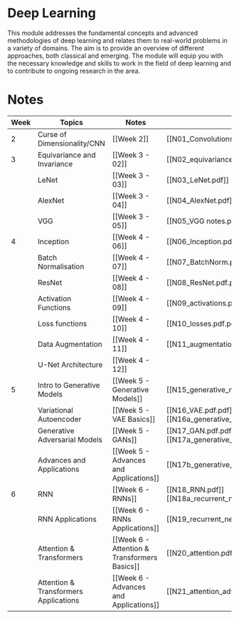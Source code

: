# Deep Learning

This module addresses the fundamental concepts and advanced methodologies of deep learning and relates them to real-world problems in a variety of domains. The aim is to provide an overview of different approaches, both classical and emerging. The module will equip you with the necessary knowledge and skills to work in the field of deep learning and to contribute to ongoing research in the area.

# Notes 
| Week | Topics                                | Notes                                        | Lecture Notes                                                            | Tutorials                      | Papers                |
| ---- | ------------------------------------- | -------------------------------------------- | ------------------------------------------------------------------------ | ------------------------------ | --------------------- |
| 2    | Curse of Dimensionality/CNN           | [[Week 2]]                                   | [[N01_Convolutions.pdf]]                                                 | [[Tutorial 1.pdf]]             |                       |
| 3    | Equivariance and Invariance           | [[Week 3 - 02]]                              | [[N02_equivariance.pdf]]                                                 | [[Tutorial 3.pdf]]             |                       |
|      | LeNet                                 | [[Week 3 - 03]]                              | [[N03_LeNet.pdf]]                                                        |                                | [[LeNet_paper.pdf]]   |
|      | AlexNet                               | [[Week 3 - 04]]                              | [[N04_AlexNet.pdf]]                                                      |                                | [[AlexNet_paper.pdf]] |
|      | VGG                                   | [[Week 3 - 05]]                              | [[N05_VGG notes.pdf]]                                                    |                                | [[VGG.pdf]]           |
| 4    | Inception                             | [[Week 4 - 06]]                              | [[N06_Inception.pdf]]                                                    | [[T04_covariateShift.pdf.pdf]] | [[Inception.pdf]]     |
|      | Batch Normalisation                   | [[Week 4 - 07]]                              | [[N07_BatchNorm.pdf.pdf]]                                                |                                | [[ResNet.pdf]]        |
|      | ResNet                                | [[Week 4 - 08]]                              | [[N08_ResNet.pdf.pdf]]                                                   |                                | [[BatchNorm.pdf]]     |
|      | Activation Functions                  | [[Week 4 - 09]]                              | [[N09_activations.pdf]]                                                  |                                |                       |
|      | Loss functions                        | [[Week 4 - 10]]                              | [[N10_losses.pdf.pdf]]                                                   |                                |                       |
|      | Data Augmentation                     | [[Week 4 - 11]]                              | [[N11_augmentation.pdf.pdf]]                                             |                                |                       |
|      | U-Net Architecture                    | [[Week 4 - 12]]                              |                                                                     |                                |                       |
| 5    | Intro to Generative Models            | [[Week 5 - Generative Models]]               | [[N15_generative_models_intro_slides.pdf.pdf]]                           | [[T06_VAEsandGANs.pdf]]        |                       |
|      | Variational Autoencoder               | [[Week 5 - VAE Basics]]                      | [[N16_VAE.pdf.pdf]] [[N16a_generative_models_vae_basics_slides.pdf.pdf]] |                                | [[VAEs.pdf]]          |
|      | Generative Adversarial Models         | [[Week 5 - GANs]]                            | [[N17_GAN.pdf.pdf]] [[N17a_generative_models_gan_basics_slides.pdf.pdf]] |                                | [[GANs.pdf]]          |
|      | Advances and Applications             | [[Week 5 - Advances and Applications]]       | [[N17b_generative_models_advance_slides.pdf.pdf]]                        |                                |                       |
| 6    | RNN                                   | [[Week 6 - RNNs]]                            | [[N18_RNN.pdf]] [[N18a_recurrent_neural_networks_basics_slides.pdf.pdf]] |                                |                       |
|      | RNN Applications                      | [[Week 6 - RNNs Applications]]               | [[N19_recurrent_neural_networks_applications_slides.pdf.pdf]]            |                                |                       |
|      | Attention & Transformers              | [[Week 6 - Attention & Transformers Basics]] | [[N20_attention.pdf]] [[N20a_attention_basics_slides.pdf.pdf]]           |                                |                       |
|      | Attention & Transformers Applications | [[Week 6 - Advances and Applications]]                                             | [[N21_attention_advance_slides.pdf.pdf]]                                 |                                |                       |



